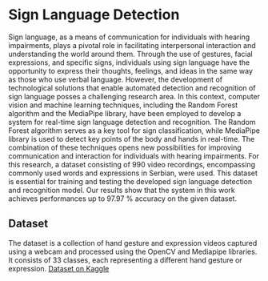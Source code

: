 # Sign Language Detection

Sign language, as a means of communication for individuals with hearing 
impairments, plays a pivotal role in facilitating interpersonal interaction and understanding 
the world around them. Through the use of gestures, facial expressions, and specific signs, 
individuals using sign language have the opportunity to express their thoughts, feelings, and 
ideas in the same way as those who use verbal language. However, the development of 
technological solutions that enable automated detection and recognition of sign language 
posses a challenging research area. In this context, computer vision and machine learning 
techniques, including the Random Forest algorithm and the MediaPipe library, have been 
employed to develop a system for real-time sign language detection and recognition. The 
Random Forest algorithm serves as a key tool for sign classification, while MediaPipe library 
is used to detect key points of the body and hands in real-time. The combination of these 
techniques opens new possibilities for improving communication and interaction for 
individuals with hearing impairments. For this research, a dataset consisting of 
990 video recordings, encompassing commonly used words and expressions in Serbian, were 
used. This dataset is essential for training and testing the developed sign language detection 
and recognition model. Our results show that the system in this work achieves performances up to 
97.97 % accuracy on the given dataset.

## Dataset

The dataset is a collection of hand gesture and expression videos captured using a webcam and processed using the OpenCV and Mediapipe libraries. It consists of 33 classes, each representing a different hand gesture or expression.
[Dataset on Kaggle](https://www.kaggle.com/datasets/alpesh98/serbian-sign-language-dataset)
